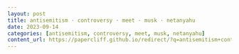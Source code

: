 ```yaml
---
layout: post
title: antisemitism · controversy · meet · musk · netanyahu
date: 2023-09-14
categories: [antisemitism, controversy, meet, musk, netanyahu]
content_url: https://papercliff.github.io/redirect/?q=antisemitism+controversy+meet+musk+netanyahu&tbs=cdr:1,cd_min:9/13/2023,cd_max:9/15/2023
---
```

